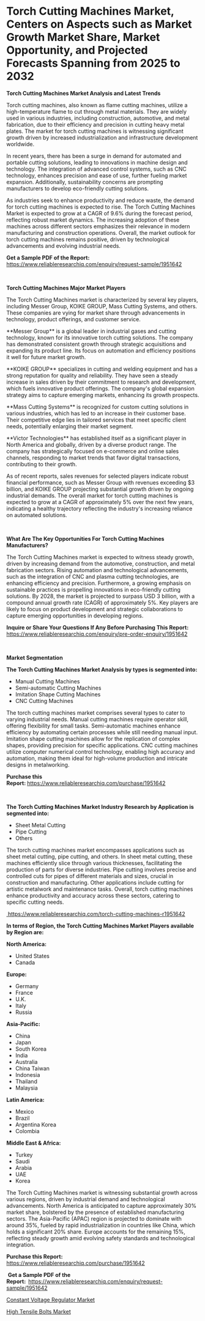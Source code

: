 <p><h1>Torch Cutting Machines Market, Centers on Aspects such as Market Growth Market Share, Market Opportunity, and Projected Forecasts Spanning from 2025 to 2032</h1></p><p><strong>Torch Cutting Machines Market Analysis and Latest Trends</strong></p>
<p><p>Torch cutting machines, also known as flame cutting machines, utilize a high-temperature flame to cut through metal materials. They are widely used in various industries, including construction, automotive, and metal fabrication, due to their efficiency and precision in cutting heavy metal plates. The market for torch cutting machines is witnessing significant growth driven by increased industrialization and infrastructure development worldwide. </p><p>In recent years, there has been a surge in demand for automated and portable cutting solutions, leading to innovations in machine design and technology. The integration of advanced control systems, such as CNC technology, enhances precision and ease of use, further fueling market expansion. Additionally, sustainability concerns are prompting manufacturers to develop eco-friendly cutting solutions. </p><p>As industries seek to enhance productivity and reduce waste, the demand for torch cutting machines is expected to rise. The Torch Cutting Machines Market is expected to grow at a CAGR of 9.6% during the forecast period, reflecting robust market dynamics. The increasing adoption of these machines across different sectors emphasizes their relevance in modern manufacturing and construction operations. Overall, the market outlook for torch cutting machines remains positive, driven by technological advancements and evolving industrial needs.</p></p>
<p><strong>Get a Sample PDF of the Report:&nbsp;</strong> <a href="https://www.reliableresearchiq.com/enquiry/request-sample/1951642?utm_campaign=1141&utm_medium=2&utm_source=Github&utm_content=ia&utm_term=23022025&utm_id=torch-cutting-machines">https://www.reliableresearchiq.com/enquiry/request-sample/1951642</a></p>
<p>&nbsp;</p>
<p><strong>Torch Cutting Machines Major Market Players</strong></p>
<p><p>The Torch Cutting Machines market is characterized by several key players, including Messer Group, KOIKE GROUP, Mass Cutting Systems, and others. These companies are vying for market share through advancements in technology, product offerings, and customer service.</p><p>**Messer Group** is a global leader in industrial gases and cutting technology, known for its innovative torch cutting solutions. The company has demonstrated consistent growth through strategic acquisitions and expanding its product line. Its focus on automation and efficiency positions it well for future market growth.</p><p>**KOIKE GROUP** specializes in cutting and welding equipment and has a strong reputation for quality and reliability. They have seen a steady increase in sales driven by their commitment to research and development, which fuels innovative product offerings. The company's global expansion strategy aims to capture emerging markets, enhancing its growth prospects.</p><p>**Mass Cutting Systems** is recognized for custom cutting solutions in various industries, which has led to an increase in their customer base. Their competitive edge lies in tailored services that meet specific client needs, potentially enlarging their market segment.</p><p>**Victor Technologies** has established itself as a significant player in North America and globally, driven by a diverse product range. The company has strategically focused on e-commerce and online sales channels, responding to market trends that favor digital transactions, contributing to their growth.</p><p>As of recent reports, sales revenues for selected players indicate robust financial performance, such as Messer Group with revenues exceeding $3 billion, and KOIKE GROUP projecting substantial growth driven by ongoing industrial demands. The overall market for torch cutting machines is expected to grow at a CAGR of approximately 5% over the next few years, indicating a healthy trajectory reflecting the industry's increasing reliance on automated solutions.</p></p>
<p>&nbsp;</p>
<p><strong>What Are The Key Opportunities For Torch Cutting Machines Manufacturers?</strong></p>
<p><p>The Torch Cutting Machines market is expected to witness steady growth, driven by increasing demand from the automotive, construction, and metal fabrication sectors. Rising automation and technological advancements, such as the integration of CNC and plasma cutting technologies, are enhancing efficiency and precision. Furthermore, a growing emphasis on sustainable practices is propelling innovations in eco-friendly cutting solutions. By 2028, the market is projected to surpass USD 3 billion, with a compound annual growth rate (CAGR) of approximately 5%. Key players are likely to focus on product development and strategic collaborations to capture emerging opportunities in developing regions.</p></p>
<p><strong>Inquire or Share Your Questions If Any Before Purchasing This Report:</strong> <a href="https://www.reliableresearchiq.com/enquiry/pre-order-enquiry/1951642?utm_campaign=1141&utm_medium=2&utm_source=Github&utm_content=ia&utm_term=23022025&utm_id=torch-cutting-machines">https://www.reliableresearchiq.com/enquiry/pre-order-enquiry/1951642</a></p>
<p>&nbsp;</p>
<p><strong>Market Segmentation</strong></p>
<p><strong>The Torch Cutting Machines Market Analysis by types is segmented into:</strong></p>
<p><ul><li>Manual Cutting Machines</li><li>Semi-automatic Cutting Machines</li><li>Imitation Shape Cutting Machines</li><li>CNC Cutting Machines</li></ul></p>
<p><p>The torch cutting machines market comprises several types to cater to varying industrial needs. Manual cutting machines require operator skill, offering flexibility for small tasks. Semi-automatic machines enhance efficiency by automating certain processes while still needing manual input. Imitation shape cutting machines allow for the replication of complex shapes, providing precision for specific applications. CNC cutting machines utilize computer numerical control technology, enabling high accuracy and automation, making them ideal for high-volume production and intricate designs in metalworking.</p></p>
<p><strong>Purchase this Report:&nbsp;</strong><a href="https://www.reliableresearchiq.com/purchase/1951642?utm_campaign=1141&utm_medium=2&utm_source=Github&utm_content=ia&utm_term=23022025&utm_id=torch-cutting-machines">https://www.reliableresearchiq.com/purchase/1951642</a></p>
<p>&nbsp;</p>
<p><strong>The Torch Cutting Machines Market Industry Research by Application is segmented into:</strong></p>
<p><ul><li>Sheet Metal Cutting</li><li>Pipe Cutting</li><li>Others</li></ul></p>
<p><p>The torch cutting machines market encompasses applications such as sheet metal cutting, pipe cutting, and others. In sheet metal cutting, these machines efficiently slice through various thicknesses, facilitating the production of parts for diverse industries. Pipe cutting involves precise and controlled cuts for pipes of different materials and sizes, crucial in construction and manufacturing. Other applications include cutting for artistic metalwork and maintenance tasks. Overall, torch cutting machines enhance productivity and accuracy across these sectors, catering to specific cutting needs.</p></p>
<p><a href="https://www.reliableresearchiq.com/torch-cutting-machines-r1951642?utm_campaign=1141&utm_medium=2&utm_source=Github&utm_content=ia&utm_term=23022025&utm_id=torch-cutting-machines">&nbsp;https://www.reliableresearchiq.com/torch-cutting-machines-r1951642</a></p>
<p><strong>In terms of Region, the Torch Cutting Machines Market Players available by Region are:</strong></p>
<p>
    <p> <strong> North America: </strong>
        <ul>
            <li>United States</li>
            <li>Canada</li>
        </ul>
        </p> 
    <p> <strong> Europe: </strong>
        <ul>
            <li>Germany</li>
            <li>France</li>
            <li>U.K.</li>
            <li>Italy</li>
            <li>Russia</li>
        </ul>
        </p> 
    <p> <strong> Asia-Pacific: </strong>
        <ul>
            <li>China</li>
            <li>Japan</li>
            <li>South Korea</li>
            <li>India</li>
            <li>Australia</li>
            <li>China Taiwan</li>
            <li>Indonesia</li>
            <li>Thailand</li>
            <li>Malaysia</li>
        </ul>
        </p> 
    <p> <strong> Latin America: </strong>
        <ul>
            <li>Mexico</li>
            <li>Brazil</li>
            <li>Argentina Korea</li>
            <li>Colombia</li>
        </ul>
        </p> 
    <p> <strong> Middle East & Africa: </strong>
        <ul>
            <li>Turkey</li>
            <li>Saudi</li>
            <li>Arabia</li>
            <li>UAE</li>
            <li>Korea</li>
        </ul>
    </p>
    </p>
<p><p>The Torch Cutting Machines market is witnessing substantial growth across various regions, driven by industrial demand and technological advancements. North America is anticipated to capture approximately 30% market share, bolstered by the presence of established manufacturing sectors. The Asia-Pacific (APAC) region is projected to dominate with around 35%, fueled by rapid industrialization in countries like China, which holds a significant 20% share. Europe accounts for the remaining 15%, reflecting steady growth amid evolving safety standards and technological integration.</p></p>
<p><strong>Purchase this Report: </strong><a href="https://www.reliableresearchiq.com/purchase/1951642?utm_campaign=1141&utm_medium=2&utm_source=Github&utm_content=ia&utm_term=23022025&utm_id=torch-cutting-machines">https://www.reliableresearchiq.com/purchase/1951642</a></p>
<p>&nbsp;<strong>Get a Sample PDF of the Report:&nbsp;&nbsp;</strong><a href="https://www.reliableresearchiq.com/enquiry/request-sample/1951642?utm_campaign=1141&utm_medium=2&utm_source=Github&utm_content=ia&utm_term=23022025&utm_id=torch-cutting-machines">https://www.reliableresearchiq.com/enquiry/request-sample/1951642</a></p>
<p><strong></strong></p>
<p><p><a href="https://github.com/juniordelafrance/Market-Research-Report-List-5/blob/main/constant-voltage-regulator-market.md?utm_campaign=1141&utm_medium=2&utm_source=Github&utm_content=ia&utm_term=23022025&utm_id=torch-cutting-machines">Constant Voltage Regulator Market</a></p><p><a href="https://github.com/jovencreenq3/Market-Research-Report-List-1/blob/main/high-tensile-bolts-market.md?utm_campaign=1141&utm_medium=2&utm_source=Github&utm_content=ia&utm_term=23022025&utm_id=torch-cutting-machines">High Tensile Bolts Market</a></p></p>